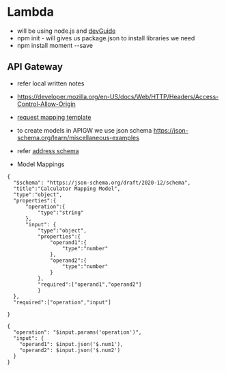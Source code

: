 # Lambda

- will be using node.js and [devGuide](https://docs.aws.amazon.com/lambda/latest/dg/nodejs-handler.html)
- npm init - will gives us package.json to install libraries we need
- npm install moment --save

## API Gateway

- refer local written notes

- https://developer.mozilla.org/en-US/docs/Web/HTTP/Headers/Access-Control-Allow-Origin

- [request mapping template](https://docs.aws.amazon.com/apigateway/latest/developerguide/api-gateway-mapping-template-reference.html)
- to create models in APIGW we use json schema https://json-schema.org/learn/miscellaneous-examples
- refer [address schema](https://json-schema.org/learn/json-schema-examples#address)
- Model Mappings

```
{
  "$schema": "https://json-schema.org/draft/2020-12/schema",
  "title":"Calculator Mapping Model",
  "type":"object",
  "properties":{
      "operation":{
          "type":"string"
      },
      "input": {
          "type":"object",
          "properties":{
              "operand1":{
                  "type":"number"
              },
              "operand2":{
                  "type":"number"
              }
          },
          "required":["operand1","operand2"]
          }
  },
  "required":["operation","input"]

}
```

```
{
  "operation": "$input.params('operation')",
  "input": {
    "operand1": $input.json('$.num1'),
    "operand2": $input.json('$.num2')
  }
}
```
